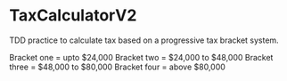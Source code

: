 # TaxCalculatorV2

TDD practice to calculate tax based on a progressive tax bracket system.

Bracket one = upto $24,000
Bracket two = $24,000 to $48,000
Bracket three = $48,000 to $80,000
Bracket four = above $80,000
